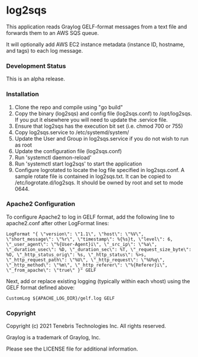 # log2sqs

This application reads Graylog GELF-format messages from a text file and forwards them to an AWS SQS queue.

It will optionally add AWS EC2 instance metadata (instance ID, hostname, and tags) to each log message.

### Development Status

This is an alpha release.

### Installation

1) Clone the repo and compile using "go build"
2) Copy the binary (log2sqs) and config file (log2sqs.conf) to /opt/log2sqs. If you put it elsewhere you will need to update the .service file.
3) Ensure that log2sqs has the execution bit set (i.e. chmod 700 or 755)
4) Copy log2sqs.service to /etc/systemd/system/
5) Update the User and Group in log2sqs.service if you do not wish to run as root
6) Update the configuration file (log2sqs.conf)
7) Run 'systemctl daemon-reload'
8) Run 'systemctl start log2sqs' to start the application
9) Configure logrotated to locate the log file specified in log2sqs.conf. A sample rotate file is contained in log2sqs.txt. It can be copied to /etc/logrotate.d/log2sqs. It should be owned by root and set to mode 0644.

### Apache2 Configuration

To configure Apache2 to log in GELF format, add the following line to apache2.conf after other LogFormat lines:

```
LogFormat "{ \"version\": \"1.1\", \"host\": \"%V\", \"short_message\": \"%r\", \"timestamp\": %{%s}t, \"level\": 6, \"_user_agent\": \"%{User-Agent}i\", \"_src_ip\": \"%a\", \"_duration_usec\": %D, \"_duration_sec\": %T, \"_request_size_byte\": %O, \"_http_status_orig\": %s, \"_http_status\": %>s, \"_http_request_path\": \"%U\", \"_http_request\": \"%U%q\", \"_http_method\": \"%m\", \"_http_referer\": \"%{Referer}i\", \"_from_apache\": \"true\" }" GELF
```
Next, add or replace existing logging (typically within each vhost) using the GELF format defined above:

```
CustomLog ${APACHE_LOG_DIR}/gelf.log GELF
```

### Copyright

Copyright (c) 2021 Tenebris Technologies Inc. All rights reserved.

Graylog is a trademark of Graylog, Inc.

Please see the LICENSE file for additional information.
